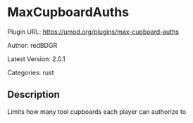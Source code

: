 # MaxCupboardAuths

Plugin URL: https://umod.org/plugins/max-cupboard-auths

Author: redBDGR

Latest Version: 2.0.1

Categories: rust

## Description

Limits how many tool cupboards each player can authorize to
